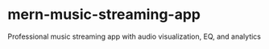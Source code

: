 # mern-music-streaming-app
Professional music streaming app with audio visualization, EQ, and analytics
